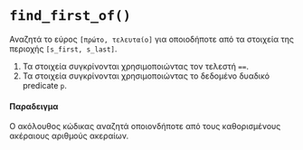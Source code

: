 # ```find_first_of() ```

Αναζητά το εύρος ```[πρώτο, τελευταίο]``` για οποιοδήποτε από τα στοιχεία της περιοχής ```[s_first, s_last]```.

1) Τα στοιχεία συγκρίνονται χρησιμοποιώντας τον τελεστή ```==```.<br>
3) Τα στοιχεία συγκρίνονται χρησιμοποιώντας το δεδομένο δυαδικό predicate ```p```.<br>
#### Παραδειγμα
Ο ακόλουθος κώδικας αναζητά οποιονδήποτε από τους καθορισμένους ακέραιους αριθμούς ακεραίων.